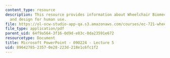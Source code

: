 ```yaml
---
content_type: resource
description: This resource provides information about Wheelchair Biomechanics/Ergonomics
  and design for human use.
file: https://ol-ocw-studio-app-qa.s3.amazonaws.com/courses/ec-721-wheelchair-design-in-developing-countries-spring-2009/8964278523570e28223d218e1c6fc1f2_MITEC_721S09_lec10_biomech.pdf
file_type: application/pdf
parent_uid: 64f9a564-3f16-0d9d-e83c-0da23591e672
resourcetype: Document
title: Microsoft PowerPoint - 090224 - Lecture 5
uid: 89642785-2357-0e28-223d-218e1c6fc1f2
---
```

